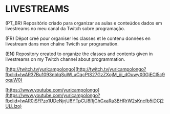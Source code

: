 # LIVESTREAMS

(PT_BR) Repositório criado para organizar as aulas e conteúdos dados em livestreams no meu canal da Twitch sobre programação.

(FR) Dêpot creé pour organiser les classes et le contenu données en livestream dans mon chaîne Twicth sur programation.

(EN) Repository created to organize the classes and contents given in livestreams on my Twitch channel about programmation.



[http://twitch.tv/yuricampolongo](http://twitch.tv/yuricampolongo?fbclid=IwAR37Bu1093nbIqSuWLuCqcPtS27GzZXojM_jjj_dOuwyX0GjECI5c9oquW0)

[https://www.youtube.com/yuricampolongo](https://www.youtube.com/yuricampolongo?fbclid=IwAR0iSFPzo1UDeNjrjU8YTpCU8RjGhGxaRa3BHRrW2sKncfb5iDCj2ULLIzo)

